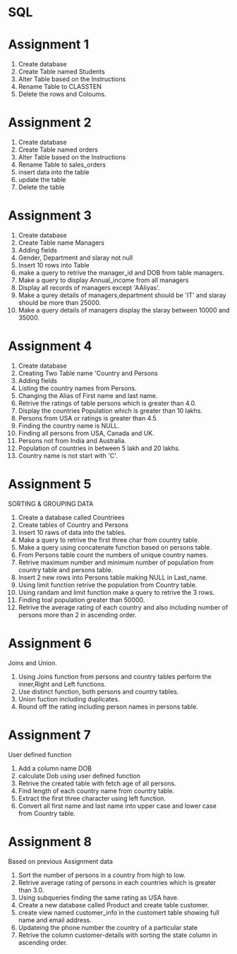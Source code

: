 # SQL
# Assignment 1

1. Create database
2. Create Table named Students
3. Alter Table based on the Instructions
4. Rename Table to CLASSTEN
5. Delete the rows and Coloums.

# Assignment 2
 

1. Create database
2. Create Table named orders
3. Alter Table based on the Instructions
4. Rename Table to sales_orders
5. insert data into the table
6. update the table 
5. Delete the table

# Assignment 3

1. Create database
2. Create Table name Managers
3. Adding fields
4. Gender, Department and slaray not null
5. Insert 10 rows into Table
6. make a query to retrive the manager_id and DOB from table managers.
7. Make a query to display Annual_income from all managers
8. Display all records of managers except 'AAliyas'.
9. Make a qurey details of managers,department should be 'IT' and slaray should be more than 25000.
10. Make a query details of managers display the slaray between 10000 and 35000.

# Assignment 4
 
1. Create database
2. Creating Two Table name 'Country and Persons
3. Adding fields
4. Listing the country names from Persons.
5. Changing the Alias of First name and last name.
6. Retrive the ratings of table persons which is greater than 4.0.
7. Display the countries Population which is greater than 10 lakhs.
8. Persons from USA or ratings is greater than 4.5.
9. Finding the country name is NULL.
10. Finding all persons from USA, Canada and UK.
11. Persons not from India and Australia.
12. Population of countries in between 5 lakh and 20 lakhs.
13. Country name is not start with 'C'.

# Assignment 5

SORTING & GROUPING DATA

1. Create a database called Countriees
2. Create tables of Country and Persons
3. Insert 10 raws of data into the tables.
4. Make a query to retrive the first three char from country table.
5. Make a query using  concatenate function based on persons table.
6. From Persons table count the numbers of unique country names.
7. Retrive maximum number and minimum number  of population from country table and persons table.
8. Insert 2 new rows into Persons table making NULL in Last_name.
9. Using limit function retrive the population from Country table.
10. Using randam and limit function make a query to retrive the 3 rows.
11. Finding toal population greater than 50000. 
12. Retrive the average rating of each country and also including number of persons more than 2 in ascending order.  

# Assignment 6
Joins and Union.

1. Using Joins function from persons and country tables perform the inner,Right and Left functions.
2. Use distinct function, both persons and country tables.
3. Union fuction including duplicates.
4. Round off the rating including person names in persons table.

# Assignment 7
User defined function
1. Add a column name DOB 
2. calculate Dob using user defined function
3. Retrive the created table with fetch age of all persons.
4. Find length of each country name from country table.
5. Extract the first three character using left function.
6. Convert all first name and last name into upper case and lower case from Country table.

# Assignment 8

Based on previous Assignment data

1. Sort the number of persons in a country from high to low.
2. Retrive average rating of persons in each countries which is greater than 3.0.
3. Using subqueries finding the same rating as USA  have.
4.  Create a new database called Product and create table customer.
5. create view named customer_info in the customert table showing full name and email address.
6. Updateing the phone number the country of a particular state
7. Retrive the column customer-details with sorting the state column in ascending order.
